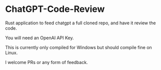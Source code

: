 # ChatGPT-Code-Review
Rust application to feed chatgpt a full cloned repo, and have it review the code.


You will need an OpenAI API Key.

This is currently only compiled for Windows but should compile fine on Linux.


I welcome PRs or any form of feedback.
